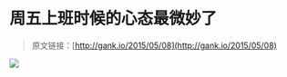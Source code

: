 # 周五上班时候的心态最微妙了

> 原文链接：[http://gank.io/2015/05/08](http://gank.io/2015/05/08)

![](http://ww3.sinaimg.cn/large/610dc034gw1erwpilp4kjj20go0p00tr.jpg)

